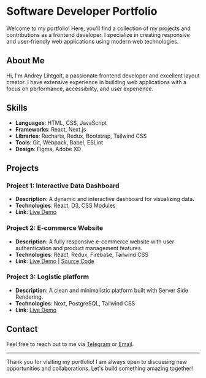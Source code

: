 # Software Developer Portfolio

Welcome to my portfolio! Here, you'll find a collection of my projects and contributions as a frontend developer. I specialize in creating responsive and user-friendly web applications using modern web technologies.

## About Me

Hi, I'm Andrey Lihtgolt, a passionate frontend developer and excellent layout creator. I have extensive experience in building web applications with a focus on performance, accessibility, and user experience.

## Skills

- **Languages**: HTML, CSS, JavaScript
- **Frameworks**: React, Next.js
- **Libraries**: Recharts, Redux, Bootstrap, Tailwind CSS
- **Tools**: Git, Webpack, Babel, ESLint
- **Design**: Figma, Adobe XD

## Projects

### Project 1: Interactive Data Dashboard
- **Description**: A dynamic and interactive dashboard for visualizing data.
- **Technologies**: React, D3, CSS Modules
- **Link**: [Live Demo](https://platform.smrtstats.com/) 

### Project 2: E-commerce Website
- **Description**: A fully responsive e-commerce website with user authentication and product management features.
- **Technologies**: React, Redux, Firebase, Tailwind CSS
- **Link**: [Live Demo](https://parallelswears.com/en) | [Source Code](https://github.com/BytesHouse/parallels)

### Project 3: Logistic platform
- **Description**: A clean and minimalistic platform built with Server Side Rendering.
- **Technologies**: Next, PostgreSQL, Tailwind CSS
- **Link**: [Live Demo](https://qoobus.com/ru)

## Contact

Feel free to reach out to me via [Telegram](https://t.me/andrewlightgold) or [Email](mailto:a.lihtgolt@gmail.com).

---

Thank you for visiting my portfolio! I am always open to discussing new opportunities and collaborations. Let's build something amazing together!
